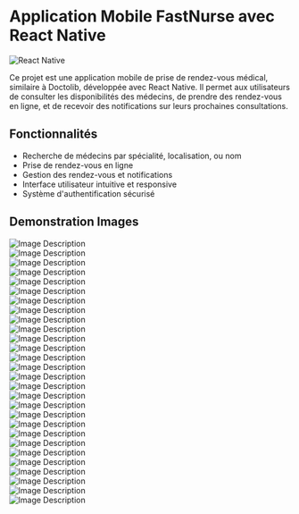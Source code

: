 # Application Mobile FastNurse avec React Native

![React Native](https://reactnative.dev/img/header_logo.svg)

Ce projet est une application mobile de prise de rendez-vous médical, similaire à Doctolib, développée avec React Native. Il permet aux utilisateurs de consulter les disponibilités des médecins, de prendre des rendez-vous en ligne, et de recevoir des notifications sur leurs prochaines consultations.

## Fonctionnalités

- Recherche de médecins par spécialité, localisation, ou nom
- Prise de rendez-vous en ligne
- Gestion des rendez-vous et notifications
- Interface utilisateur intuitive et responsive
- Système d'authentification sécurisé


## Demonstration Images

![Image Description](https://github.com/HaytamBenz5/FastNurseApp/blob/main/Demo/041696d7-2ea9-4d59-b1f3-aae088da04f7.jpg?raw=true)  
![Image Description](https://github.com/HaytamBenz5/FastNurseApp/blob/main/Demo/08635ef2-6335-4422-ad45-32324533aa7d.jpg?raw=true)  
![Image Description](https://github.com/HaytamBenz5/FastNurseApp/blob/main/Demo/10636896-dd34-4226-9172-5320ec130de1.jpg?raw=true)  
![Image Description](https://github.com/HaytamBenz5/FastNurseApp/blob/main/Demo/1fbcb848-0fb9-4d54-9d21-bf8868b3a490.jpg?raw=true)  
![Image Description](https://github.com/HaytamBenz5/FastNurseApp/blob/main/Demo/20b67112-496e-4b1f-bf59-1a8780f2a52f.jpg?raw=true)  
![Image Description](https://github.com/HaytamBenz5/FastNurseApp/blob/main/Demo/2bd7031d-e0a7-4cca-b4a9-a4b327245d2e.jpg?raw=true)  
![Image Description](https://github.com/HaytamBenz5/FastNurseApp/blob/main/Demo/3af3b6e0-c6ad-4e7d-8957-2d66af6c2073.jpg?raw=true)  
![Image Description](https://github.com/HaytamBenz5/FastNurseApp/blob/main/Demo/3c0306c1-ed99-4203-a938-f677af7f0fff.jpg?raw=true)  
![Image Description](https://github.com/HaytamBenz5/FastNurseApp/blob/main/Demo/48ab16fb-afbb-4883-b294-95cf717ac4f5.jpg?raw=true)  
![Image Description](https://github.com/HaytamBenz5/FastNurseApp/blob/main/Demo/57fdf1a0-8882-421d-a15b-a235f481ca90.jpg?raw=true)  
![Image Description](https://github.com/HaytamBenz5/FastNurseApp/blob/main/Demo/7c4c5ecd-11ee-4e7b-8cec-01fa8ba9bbd8.jpg?raw=true)  
![Image Description](https://github.com/HaytamBenz5/FastNurseApp/blob/main/Demo/7c5bb4c0-180c-4485-93ba-2b82d8638758.jpg?raw=true)  
![Image Description](https://github.com/HaytamBenz5/FastNurseApp/blob/main/Demo/82cb3e51-8036-4c5d-b778-e86e16df8427.jpg?raw=true)  
![Image Description](https://github.com/HaytamBenz5/FastNurseApp/blob/main/Demo/844c0886-3720-4e8f-a24e-2460530b426b.jpg?raw=true)  
![Image Description](https://github.com/HaytamBenz5/FastNurseApp/blob/main/Demo/939d906a-eb0a-4932-ab3c-502032ed752b.jpg?raw=true)  
![Image Description](https://github.com/HaytamBenz5/FastNurseApp/blob/main/Demo/9c375613-c918-4cab-aed4-745b1508090e.jpg?raw=true)  
![Image Description](https://github.com/HaytamBenz5/FastNurseApp/blob/main/Demo/a4c58e21-4b41-48a5-8ace-b3e5771035b6.jpg?raw=true)  
![Image Description](https://github.com/HaytamBenz5/FastNurseApp/blob/main/Demo/a5b6aa62-fdc8-495f-863e-aaa6cc6904e7.jpg?raw=true)  
![Image Description](https://github.com/HaytamBenz5/FastNurseApp/blob/main/Demo/a965341a-adc1-4813-8055-8c594aacff23.jpg?raw=true)  
![Image Description](https://github.com/HaytamBenz5/FastNurseApp/blob/main/Demo/aaaa66b4-909b-48c6-8335-dd9195af4a38.jpg?raw=true)  
![Image Description](https://github.com/HaytamBenz5/FastNurseApp/blob/main/Demo/b12dbf1e-20d4-494a-bf40-c1faa92f9ab0.jpg?raw=true)  
![Image Description](https://github.com/HaytamBenz5/FastNurseApp/blob/main/Demo/c1739b30-4c09-4ee9-ba94-2027423d598d.jpg?raw=true)  
![Image Description](https://github.com/HaytamBenz5/FastNurseApp/blob/main/Demo/c34bd300-5015-4b70-b4c6-ca2e3955e8ba.jpg?raw=true)  
![Image Description](https://github.com/HaytamBenz5/FastNurseApp/blob/main/Demo/cfa6eabf-1b0b-4a75-b8fe-743cdc1f082c.jpg?raw=true)  
![Image Description](https://github.com/HaytamBenz5/FastNurseApp/blob/main/Demo/dff3bb46-2231-478e-87bd-396328560a3a.jpg?raw=true)  
![Image Description](https://github.com/HaytamBenz5/FastNurseApp/blob/main/Demo/e84838c3-2428-4c91-a044-d4ef7aef9c73.jpg?raw=true)  
![Image Description](https://github.com/HaytamBenz5/FastNurseApp/blob/main/Demo/eb9c09f8-6b7a-4905-a1df-08e40657e470.jpg?raw=true)  
![Image Description](https://github.com/HaytamBenz5/FastNurseApp/blob/main/Demo/ff4eea4d-6650-4107-9bd6-7caa8f4cf793.jpg?raw=true)

